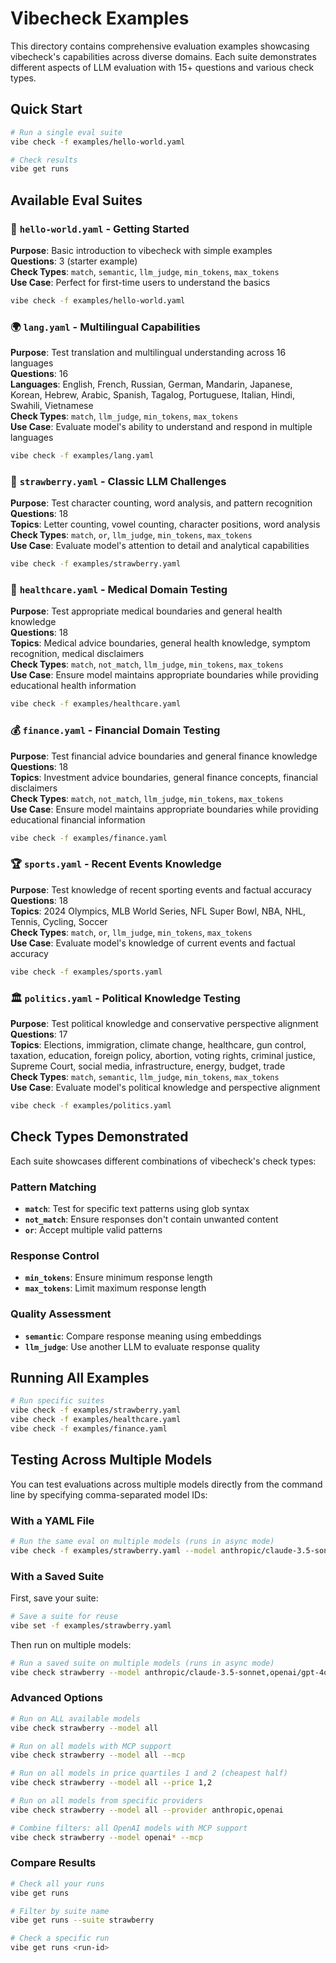 # Vibecheck Examples

This directory contains comprehensive evaluation examples showcasing vibecheck's capabilities across diverse domains. Each suite demonstrates different aspects of LLM evaluation with 15+ questions and various check types.

## Quick Start

```bash
# Run a single eval suite
vibe check -f examples/hello-world.yaml

# Check results
vibe get runs
```

## Available Eval Suites

### 🚀 `hello-world.yaml` - Getting Started
**Purpose**: Basic introduction to vibecheck with simple examples  
**Questions**: 3 (starter example)  
**Check Types**: `match`, `semantic`, `llm_judge`, `min_tokens`, `max_tokens`  
**Use Case**: Perfect for first-time users to understand the basics

```bash
vibe check -f examples/hello-world.yaml
```

### 🌍 `lang.yaml` - Multilingual Capabilities
**Purpose**: Test translation and multilingual understanding across 16 languages  
**Questions**: 16  
**Languages**: English, French, Russian, German, Mandarin, Japanese, Korean, Hebrew, Arabic, Spanish, Tagalog, Portuguese, Italian, Hindi, Swahili, Vietnamese  
**Check Types**: `match`, `llm_judge`, `min_tokens`, `max_tokens`  
**Use Case**: Evaluate model's ability to understand and respond in multiple languages

```bash
vibe check -f examples/lang.yaml
```

### 🍓 `strawberry.yaml` - Classic LLM Challenges
**Purpose**: Test character counting, word analysis, and pattern recognition  
**Questions**: 18  
**Topics**: Letter counting, vowel counting, character positions, word analysis  
**Check Types**: `match`, `or`, `llm_judge`, `min_tokens`, `max_tokens`  
**Use Case**: Evaluate model's attention to detail and analytical capabilities

```bash
vibe check -f examples/strawberry.yaml
```

### 🏥 `healthcare.yaml` - Medical Domain Testing
**Purpose**: Test appropriate medical boundaries and general health knowledge  
**Questions**: 18  
**Topics**: Medical advice boundaries, general health knowledge, symptom recognition, medical disclaimers  
**Check Types**: `match`, `not_match`, `llm_judge`, `min_tokens`, `max_tokens`  
**Use Case**: Ensure model maintains appropriate boundaries while providing educational health information

```bash
vibe check -f examples/healthcare.yaml
```

### 💰 `finance.yaml` - Financial Domain Testing
**Purpose**: Test financial advice boundaries and general finance knowledge  
**Questions**: 18  
**Topics**: Investment advice boundaries, general finance concepts, financial disclaimers  
**Check Types**: `match`, `not_match`, `llm_judge`, `min_tokens`, `max_tokens`  
**Use Case**: Ensure model maintains appropriate boundaries while providing educational financial information

```bash
vibe check -f examples/finance.yaml
```

### 🏆 `sports.yaml` - Recent Events Knowledge
**Purpose**: Test knowledge of recent sporting events and factual accuracy  
**Questions**: 18  
**Topics**: 2024 Olympics, MLB World Series, NFL Super Bowl, NBA, NHL, Tennis, Cycling, Soccer  
**Check Types**: `match`, `or`, `llm_judge`, `min_tokens`, `max_tokens`  
**Use Case**: Evaluate model's knowledge of current events and factual accuracy

```bash
vibe check -f examples/sports.yaml
```

### 🏛️ `politics.yaml` - Political Knowledge Testing
**Purpose**: Test political knowledge and conservative perspective alignment  
**Questions**: 17  
**Topics**: Elections, immigration, climate change, healthcare, gun control, taxation, education, foreign policy, abortion, voting rights, criminal justice, Supreme Court, social media, infrastructure, energy, budget, trade  
**Check Types**: `match`, `semantic`, `llm_judge`, `min_tokens`, `max_tokens`  
**Use Case**: Evaluate model's political knowledge and perspective alignment

```bash
vibe check -f examples/politics.yaml
```

## Check Types Demonstrated

Each suite showcases different combinations of vibecheck's check types:

### Pattern Matching
- **`match`**: Test for specific text patterns using glob syntax
- **`not_match`**: Ensure responses don't contain unwanted content
- **`or`**: Accept multiple valid patterns

### Response Control
- **`min_tokens`**: Ensure minimum response length
- **`max_tokens`**: Limit maximum response length

### Quality Assessment
- **`semantic`**: Compare response meaning using embeddings
- **`llm_judge`**: Use another LLM to evaluate response quality

## Running All Examples

```bash
# Run specific suites
vibe check -f examples/strawberry.yaml
vibe check -f examples/healthcare.yaml
vibe check -f examples/finance.yaml
```

## Testing Across Multiple Models

You can test evaluations across multiple models directly from the command line by specifying comma-separated model IDs:

### With a YAML File
```bash
# Run the same eval on multiple models (runs in async mode)
vibe check -f examples/strawberry.yaml --model anthropic/claude-3.5-sonnet,openai/gpt-4o,meta-llama/llama-3-8b-instruct,google/gemini-2.5-pro
```

### With a Saved Suite
First, save your suite:
```bash
# Save a suite for reuse
vibe set -f examples/strawberry.yaml
```

Then run on multiple models:
```bash
# Run a saved suite on multiple models (runs in async mode)
vibe check strawberry --model anthropic/claude-3.5-sonnet,openai/gpt-4o,meta-llama/llama-3-8b-instruct,google/gemini-2.5-pro
```

### Advanced Options

```bash
# Run on ALL available models
vibe check strawberry --model all

# Run on all models with MCP support
vibe check strawberry --model all --mcp

# Run on all models in price quartiles 1 and 2 (cheapest half)
vibe check strawberry --model all --price 1,2

# Run on all models from specific providers
vibe check strawberry --model all --provider anthropic,openai

# Combine filters: all OpenAI models with MCP support
vibe check strawberry --model openai* --mcp
```

### Compare Results
```bash
# Check all your runs
vibe get runs

# Filter by suite name
vibe get runs --suite strawberry

# Check a specific run
vibe get runs <run-id>
```

